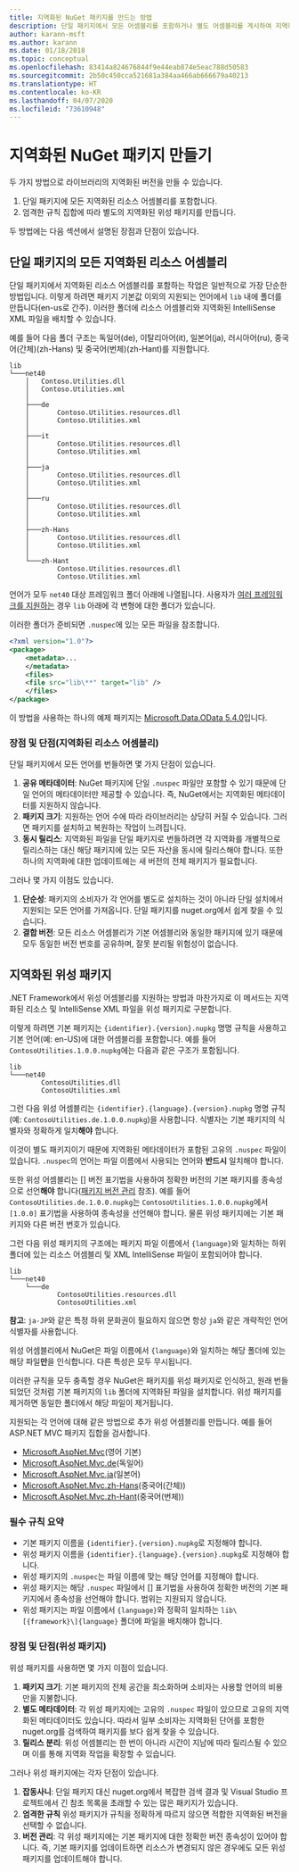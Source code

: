 ```yaml
---
title: 지역화된 NuGet 패키지를 만드는 방법
description: 단일 패키지에서 모든 어셈블리를 포함하거나 별도 어셈블리를 게시하여 지역화된 NuGet 패키지를 만드는 두 가지 방법에 대한 자세한 내용입니다.
author: karann-msft
ms.author: karann
ms.date: 01/18/2018
ms.topic: conceptual
ms.openlocfilehash: 83414a824676844f9e44eab874e5eac788d50583
ms.sourcegitcommit: 2b50c450cca521681a384aa466ab666679a40213
ms.translationtype: HT
ms.contentlocale: ko-KR
ms.lasthandoff: 04/07/2020
ms.locfileid: "73610948"
---
```

# <a name="creating-localized-nuget-packages"></a>지역화된 NuGet 패키지 만들기

두 가지 방법으로 라이브러리의 지역화된 버전을 만들 수 있습니다.

1. 단일 패키지에 모든 지역화된 리소스 어셈블리를 포함합니다.
1. 엄격한 규칙 집합에 따라 별도의 지역화된 위성 패키지를 만듭니다.

두 방법에는 다음 섹션에서 설명된 장점과 단점이 있습니다.

## <a name="localized-resource-assemblies-in-a-single-package"></a>단일 패키지의 모든 지역화된 리소스 어셈블리

단일 패키지에서 지역화된 리소스 어셈블리를 포함하는 작업은 일반적으로 가장 단순한 방법입니다. 이렇게 하려면 패키지 기본값 이외의 지원되는 언어에서 `lib` 내에 폴더를 만듭니다(en-us로 간주). 이러한 폴더에 리소스 어셈블리와 지역화된 IntelliSense XML 파일을 배치할 수 있습니다.

예를 들어 다음 폴더 구조는 독일어(de), 이탈리아어(it), 일본어(ja), 러시아어(ru), 중국어(간체)(zh-Hans) 및 중국어(번체)(zh-Hant)를 지원합니다.

    lib
    └───net40
        │   Contoso.Utilities.dll
        │   Contoso.Utilities.xml
        │
        ├───de
        │       Contoso.Utilities.resources.dll
        │       Contoso.Utilities.xml
        │
        ├───it
        │       Contoso.Utilities.resources.dll
        │       Contoso.Utilities.xml
        │
        ├───ja
        │       Contoso.Utilities.resources.dll
        │       Contoso.Utilities.xml
        │
        ├───ru
        │       Contoso.Utilities.resources.dll
        │       Contoso.Utilities.xml
        │
        ├───zh-Hans
        │       Contoso.Utilities.resources.dll
        │       Contoso.Utilities.xml
        │
        └───zh-Hant
                Contoso.Utilities.resources.dll
                Contoso.Utilities.xml

언어가 모두 `net40` 대상 프레임워크 폴더 아래에 나열됩니다. 사용자가 [여러 프레임워크를 지원하는](../create-packages/supporting-multiple-target-frameworks.md) 경우 `lib` 아래에 각 변형에 대한 폴더가 있습니다.

이러한 폴더가 준비되면 `.nuspec`에 있는 모든 파일을 참조합니다.

```xml
<?xml version="1.0"?>
<package>
    <metadata>...
    </metadata>
    <files>
    <file src="lib\**" target="lib" />
    </files>
</package>
```

이 방법을 사용하는 하나의 예제 패키지는 [Microsoft.Data.OData 5.4.0](https://nuget.org/packages/Microsoft.Data.OData/5.4.0)입니다.

### <a name="advantages-and-disadvantages-localized-resource-assemblies"></a>장점 및 단점(지역화된 리소스 어셈블리)

단일 패키지에서 모든 언어를 번들하면 몇 가지 단점이 있습니다.

1. **공유 메타데이터**: NuGet 패키지에 단일 `.nuspec` 파일만 포함할 수 있기 때문에 단일 언어의 메타데이터만 제공할 수 있습니다. 즉, NuGet에서는 지역화된 메타데이터를 지원하지 않습니다.
1. **패키지 크기**: 지원하는 언어 수에 따라 라이브러리는 상당히 커질 수 있습니다. 그러면 패키지를 설치하고 복원하는 작업이 느려집니다.
1. **동시 릴리스**: 지역화된 파일을 단일 패키지로 번들하려면 각 지역화를 개별적으로 릴리스하는 대신 해당 패키지에 있는 모든 자산을 동시에 릴리스해야 합니다. 또한 하나의 지역화에 대한 업데이트에는 새 버전의 전체 패키지가 필요합니다.

그러나 몇 가지 이점도 있습니다.

1. **단순성**: 패키지의 소비자가 각 언어를 별도로 설치하는 것이 아니라 단일 설치에서 지원되는 모든 언어를 가져옵니다. 단일 패키지를 nuget.org에서 쉽게 찾을 수 있습니다.
1. **결합 버전**: 모든 리소스 어셈블리가 기본 어셈블리와 동일한 패키지에 있기 때문에 모두 동일한 버전 번호를 공유하며, 잘못 분리될 위험성이 없습니다.

## <a name="localized-satellite-packages"></a>지역화된 위성 패키지

.NET Framework에서 위성 어셈블리를 지원하는 방법과 마찬가지로 이 메서드는 지역화된 리소스 및 IntelliSense XML 파일을 위성 패키지로 구분합니다.

이렇게 하려면 기본 패키지는 `{identifier}.{version}.nupkg` 명명 규칙을 사용하고 기본 언어(예: en-US)에 대한 어셈블리를 포함합니다. 예를 들어 `ContosoUtilities.1.0.0.nupkg`에는 다음과 같은 구조가 포함됩니다.

    lib
    └───net40
            ContosoUtilities.dll
            ContosoUtilities.xml

그런 다음 위성 어셈블리는 `{identifier}.{language}.{version}.nupkg` 명명 규칙(예: `ContosoUtilities.de.1.0.0.nupkg`)을 사용합니다. 식별자는 기본 패키지의 식별자와 정확하게 일치**해야** 합니다.

이것이 별도 패키지이기 때문에 지역화된 메타데이터가 포함된 고유의 `.nuspec` 파일이 있습니다. `.nuspec`의 언어는 파일 이름에서 사용되는 언어와 **반드시** 일치해야 합니다.

또한 위성 어셈블리는 [] 버전 표기법을 사용하여 정확한 버전의 기본 패키지를 종속성으로 선언**해야** 합니다([패키지 버전 관리](../concepts/package-versioning.md) 참조). 예를 들어 `ContosoUtilities.de.1.0.0.nupkg`는 `ContosoUtilities.1.0.0.nupkg`에서 `[1.0.0]` 표기법을 사용하여 종속성을 선언해야 합니다. 물론 위성 패키지에는 기본 패키지와 다른 버전 번호가 있습니다.

그런 다음 위성 패키지의 구조에는 패키지 파일 이름에서 `{language}`와 일치하는 하위 폴더에 있는 리소스 어셈블리 및 XML IntelliSense 파일이 포함되어야 합니다.

    lib
    └───net40
        └───de
                ContosoUtilities.resources.dll
                ContosoUtilities.xml

**참고**: `ja-JP`와 같은 특정 하위 문화권이 필요하지 않으면 항상 `ja`와 같은 개략적인 언어 식별자를 사용합니다.

위성 어셈블리에서 NuGet은 파일 이름에서 `{language}`와 일치하는 해당 폴더에 있는 해당 파일**만**을 인식합니다. 다른 특성은 모두 무시됩니다.

이러한 규칙을 모두 충족할 경우 NuGet은 패키지를 위성 패키지로 인식하고, 원래 번들되었던 것처럼 기본 패키지의 `lib` 폴더에 지역화된 파일을 설치합니다. 위성 패키지를 제거하면 동일한 폴더에서 해당 파일이 제거됩니다.

지원되는 각 언어에 대해 같은 방법으로 추가 위성 어셈블리를 만듭니다. 예를 들어 ASP.NET MVC 패키지 집합을 검사합니다.

- [Microsoft.AspNet.Mvc](https://nuget.org/packages/Microsoft.AspNet.Mvc)(영어 기본)
- [Microsoft.AspNet.Mvc.de](https://nuget.org/packages/Microsoft.AspNet.Mvc.de)(독일어)
- [Microsoft.AspNet.Mvc.ja](https://nuget.org/packages/Microsoft.AspNet.Mvc.ja)(일본어)
- [Microsoft.AspNet.Mvc.zh-Hans](https://nuget.org/packages/Microsoft.AspNet.Mvc.zh-Hans)(중국어(간체))
- [Microsoft.AspNet.Mvc.zh-Hant](https://nuget.org/packages/Microsoft.AspNet.Mvc.zh-Hant)(중국어(번체))

### <a name="summary-of-required-conventions"></a>필수 규칙 요약

- 기본 패키지 이름을 `{identifier}.{version}.nupkg`로 지정해야 합니다.
- 위성 패키지 이름을 `{identifier}.{language}.{version}.nupkg`로 지정해야 합니다.
- 위성 패키지의 `.nuspec`는 파일 이름에 맞는 해당 언어를 지정해야 합니다.
- 위성 패키지는 해당 `.nuspec` 파일에서 [] 표기법을 사용하여 정확한 버전의 기본 패키지에서 종속성을 선언해야 합니다. 범위는 지원되지 않습니다.
- 위성 패키지는 파일 이름에서 `{language}`와 정확히 일치하는 `lib\[{framework}\]{language}` 폴더에 파일을 배치해야 합니다.

### <a name="advantages-and-disadvantages-satellite-packages"></a>장점 및 단점(위성 패키지)

위성 패키지를 사용하면 몇 가지 이점이 있습니다.

1. **패키지 크기**: 기본 패키지의 전체 공간을 최소화하며 소비자는 사용할 언어의 비용만을 지불합니다.
1. **별도 메타데이터**: 각 위성 패키지에는 고유의 `.nuspec` 파일이 있으므로 고유의 지역화된 메타데이터도 있습니다. 따라서 일부 소비자는 지역화된 단어를 포함한 nuget.org를 검색하여 패키지를 보다 쉽게 찾을 수 있습니다.
1. **릴리스 분리**: 위성 어셈블리는 한 번이 아니라 시간이 지남에 따라 릴리스될 수 있으며 이를 통해 지역화 작업을 확장할 수 있습니다.

그러나 위성 패키지에는 각자 단점이 있습니다.

1. **잡동사니**: 단일 패키지 대신 nuget.org에서 복잡한 검색 결과 및 Visual Studio 프로젝트에서 긴 참조 목록을 초래할 수 있는 많은 패키지가 있습니다.
1. **엄격한 규칙** 위성 패키지가 규칙을 정확하게 따르지 않으면 적합한 지역화된 버전을 선택할 수 없습니다.
1. **버전 관리**: 각 위성 패키지에는 기본 패키지에 대한 정확한 버전 종속성이 있어야 합니다. 즉, 기본 패키지를 업데이트하면 리소스가 변경되지 않은 경우에도 모든 위성 패키지를 업데이트해야 합니다.
